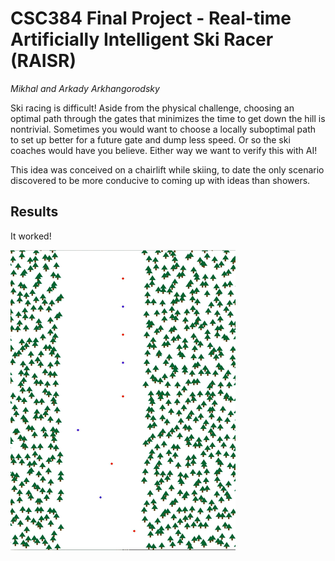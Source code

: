# CSC384 Final Project - Real-time Artificially Intelligent Ski Racer (RAISR)
*Mikhal and Arkady Arkhangorodsky*

Ski racing is difficult! Aside from the physical challenge, choosing an optimal path through the gates that minimizes the time to get down the hill is nontrivial. Sometimes you would want to choose a locally suboptimal path to set up better for a future gate and dump less speed. Or so the ski coaches would have you believe. Either way we want to verify this with AI!

This idea was conceived on a chairlift while skiing, to date the only scenario discovered to be more conducive to coming up with ideas than showers.

## Results

It worked!

![dope](plots/dope.gif)
